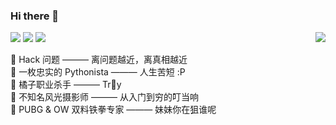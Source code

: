 
### Hi there 👋
[![](https://img.shields.io/badge/dynamic/json?color=blue&logo=github&label=Followers&query=%24.data.totalSubs&url=https%3A%2F%2Fapi.spencerwoo.com%2Fsubstats%2F%3Fsource%3Dgithub%26queryKey%3DMacr0phag3)](https://github.com/Macr0phag3/) [![](https://img.shields.io/badge/dynamic/json?color=red&logo=Sina%20Weibo&label=Followers&query=%24.data.totalSubs&url=https%3A%2F%2Fapi.spencerwoo.com%2Fsubstats%2F%3Fsource%3Dweibo%26queryKey%3D6575448477)](https://weibo.com/u/6575448477) ![](https://komarev.com/ghpvc/?username=Macr0phag3)
<img align="right" src="https://github-readme-stats-tr0y.vercel.app/api?username=Macr0phag3&show_icons=true&theme=radical&hide_title=true" />

🍭 Hack 问题 ——— 离问题越近，离真相越近<br>
🍭 一枚忠实的 Pythonista ——— 人生苦短 :P<br>
🍭 橘子职业杀手 ——— Tr🍊y<br>
🍭 不知名风光摄影师 ——— 从入门到穷的叮当响<br>
🍭 PUBG & OW 双料铁拳专家 ——— 妹妹你在狙谁呢<br>



